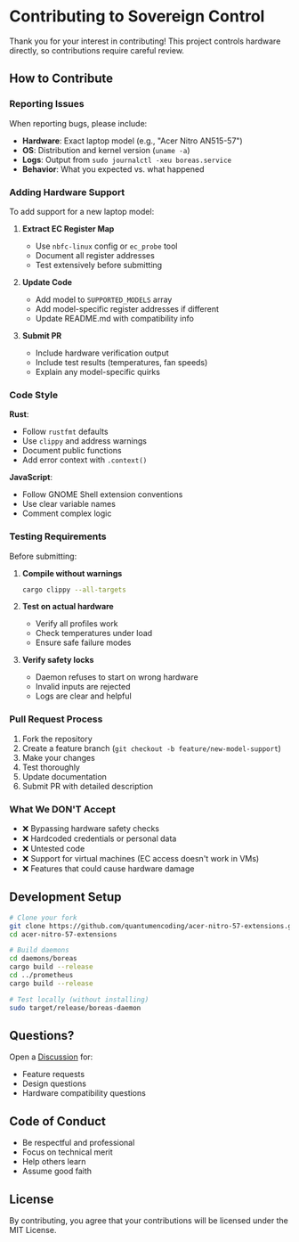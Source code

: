 # Contributing to Sovereign Control

Thank you for your interest in contributing! This project controls hardware directly, so contributions require careful review.

## How to Contribute

### Reporting Issues

When reporting bugs, please include:
- **Hardware**: Exact laptop model (e.g., "Acer Nitro AN515-57")
- **OS**: Distribution and kernel version (`uname -a`)
- **Logs**: Output from `sudo journalctl -xeu boreas.service`
- **Behavior**: What you expected vs. what happened

### Adding Hardware Support

To add support for a new laptop model:

1. **Extract EC Register Map**
   - Use `nbfc-linux` config or `ec_probe` tool
   - Document all register addresses
   - Test extensively before submitting

2. **Update Code**
   - Add model to `SUPPORTED_MODELS` array
   - Add model-specific register addresses if different
   - Update README.md with compatibility info

3. **Submit PR**
   - Include hardware verification output
   - Include test results (temperatures, fan speeds)
   - Explain any model-specific quirks

### Code Style

**Rust**:
- Follow `rustfmt` defaults
- Use `clippy` and address warnings
- Document public functions
- Add error context with `.context()`

**JavaScript**:
- Follow GNOME Shell extension conventions
- Use clear variable names
- Comment complex logic

### Testing Requirements

Before submitting:
1. **Compile without warnings**
   ```bash
   cargo clippy --all-targets
   ```

2. **Test on actual hardware**
   - Verify all profiles work
   - Check temperatures under load
   - Ensure safe failure modes

3. **Verify safety locks**
   - Daemon refuses to start on wrong hardware
   - Invalid inputs are rejected
   - Logs are clear and helpful

### Pull Request Process

1. Fork the repository
2. Create a feature branch (`git checkout -b feature/new-model-support`)
3. Make your changes
4. Test thoroughly
5. Update documentation
6. Submit PR with detailed description

### What We DON'T Accept

- ❌ Bypassing hardware safety checks
- ❌ Hardcoded credentials or personal data
- ❌ Untested code
- ❌ Support for virtual machines (EC access doesn't work in VMs)
- ❌ Features that could cause hardware damage

## Development Setup

```bash
# Clone your fork
git clone https://github.com/quantumencoding/acer-nitro-57-extensions.git
cd acer-nitro-57-extensions

# Build daemons
cd daemons/boreas
cargo build --release
cd ../prometheus
cargo build --release

# Test locally (without installing)
sudo target/release/boreas-daemon
```

## Questions?

Open a [Discussion](https://github.com/quantumencoding/acer-nitro-57-extensions/discussions) for:
- Feature requests
- Design questions
- Hardware compatibility questions

## Code of Conduct

- Be respectful and professional
- Focus on technical merit
- Help others learn
- Assume good faith

## License

By contributing, you agree that your contributions will be licensed under the MIT License.
